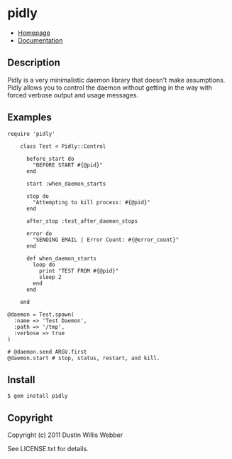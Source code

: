 # pidly

* [Homepage](https://github.com/mephux/pidly)
* [Documentation](http://rubydoc.info/gems/pidly/frames)

## Description

Pidly is a very minimalistic daemon library that doesn't make assumptions. Pidly allows you to control the 
daemon without getting in the way with forced verbose output and usage messages.

## Examples

    require 'pidly'

		class Test < Pidly::Control

		  before_start do
		    "BEFORE START #{@pid}"
		  end

		  start :when_daemon_starts

		  stop do
		    "Attempting to kill process: #{@pid}"
		  end

		  after_stop :test_after_daemon_stops

		  error do
		    "SENDING EMAIL | Error Count: #{@error_count}"
		  end

		  def when_daemon_starts
		    loop do
		      print "TEST FROM #{@pid}"
		      sleep 2
		    end
		  end

		end

	@daemon = Test.spawn(
	  :name => 'Test Daemon',
	  :path => '/tmp',
	  :verbose => true
	)

	# @daemon.send ARGV.first
	@daemon.start # stop, status, restart, and kill.

## Install

	$ gem install pidly

## Copyright

Copyright (c) 2011 Dustin Willis Webber

See LICENSE.txt for details.
